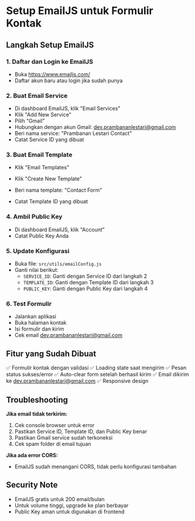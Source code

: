 # Setup EmailJS untuk Formulir Kontak

## Langkah Setup EmailJS

### 1. Daftar dan Login ke EmailJS
- Buka https://www.emailjs.com/
- Daftar akun baru atau login jika sudah punya

### 2. Buat Email Service
- Di dashboard EmailJS, klik "Email Services"
- Klik "Add New Service"
- Pilih "Gmail" 
- Hubungkan dengan akun Gmail: dev.prambananlestari@gmail.com
- Beri nama service: "Prambanan Lestari Contact"
- Catat Service ID yang dibuat

### 3. Buat Email Template
- Klik "Email Templates"
- Klik "Create New Template"

- Beri nama template: "Contact Form"
- Catat Template ID yang dibuat

### 4. Ambil Public Key
- Di dashboard EmailJS, klik "Account"
- Catat Public Key Anda

### 5. Update Konfigurasi
- Buka file: `src/utils/emailConfig.js`
- Ganti nilai berikut:
  - `SERVICE_ID`: Ganti dengan Service ID dari langkah 2
  - `TEMPLATE_ID`: Ganti dengan Template ID dari langkah 3  
  - `PUBLIC_KEY`: Ganti dengan Public Key dari langkah 4

### 6. Test Formulir
- Jalankan aplikasi
- Buka halaman kontak
- Isi formulir dan kirim
- Cek email dev.prambananlestari@gmail.com

## Fitur yang Sudah Dibuat

✅ Formulir kontak dengan validasi
✅ Loading state saat mengirim
✅ Pesan status sukses/error
✅ Auto-clear form setelah berhasil kirim
✅ Email dikirim ke dev.prambananlestari@gmail.com
✅ Responsive design

## Troubleshooting

**Jika email tidak terkirim:**
1. Cek console browser untuk error
2. Pastikan Service ID, Template ID, dan Public Key benar
3. Pastikan Gmail service sudah terkoneksi
4. Cek spam folder di email tujuan

**Jika ada error CORS:**
- EmailJS sudah menangani CORS, tidak perlu konfigurasi tambahan

## Security Note
- EmailJS gratis untuk 200 email/bulan
- Untuk volume tinggi, upgrade ke plan berbayar
- Public Key aman untuk digunakan di frontend